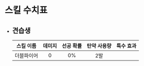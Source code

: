 # 스킬 수치표

* ## 견습생
    | 스킬 이름 | 데미지 | 선공 확률 | 탄약 사용량 | 특수 효과 |
    | :---: | :---: | :---: | :---: | :---: |
    | 더블파이어 | 0 | 0% | 2발 | |
